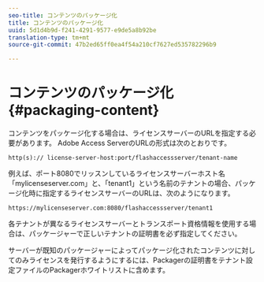 ```yaml
---
seo-title: コンテンツのパッケージ化
title: コンテンツのパッケージ化
uuid: 5d1d4b9d-f241-4291-9577-e9de5a8b92be
translation-type: tm+mt
source-git-commit: 47b2ed65ff0ea4f54a210cf7627ed535782296b9

---
```



# コンテンツのパッケージ化{#packaging-content}

コンテンツをパッケージ化する場合は、ライセンスサーバーのURLを指定する必要があります。 Adobe Access ServerのURLの形式は次のとおりです。

```
http(s):// license-server-host:port/flashaccessserver/tenant-name
```

例えば、ポート8080でリッスンしているライセンスサーバーホスト名「mylicenseserver.com」と、「tenant1」という名前のテナントの場合、パッケージ化時に指定するライセンスサーバーのURLは、次のようになります。

```
https://mylicenseserver.com:8080/flashaccessserver/tenant1
```

各テナントが異なるライセンスサーバーとトランスポート資格情報を使用する場合は、パッケージャーで正しいテナントの証明書を必ず指定してください。

サーバーが既知のパッケージャーによってパッケージ化されたコンテンツに対してのみライセンスを発行するようにするには、Packagerの証明書をテナント設定ファイルのPackagerホワイトリストに含めます。
